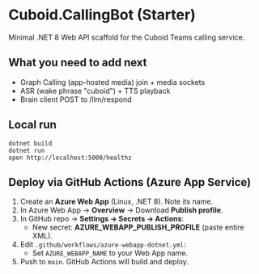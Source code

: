 # Cuboid.CallingBot (Starter)

Minimal .NET 8 Web API scaffold for the Cuboid Teams calling service.

## What you need to add next
- Graph Calling (app-hosted media) join + media sockets
- ASR (wake phrase "cuboid") + TTS playback
- Brain client POST to /llm/respond

## Local run
```
dotnet build
dotnet run
open http://localhost:5000/healthz
```

## Deploy via GitHub Actions (Azure App Service)
1. Create an **Azure Web App** (Linux, .NET 8). Note its name.
2. In Azure Web App → **Overview** → Download **Publish profile**.
3. In GitHub repo → **Settings → Secrets → Actions**:
   - New secret: **AZURE_WEBAPP_PUBLISH_PROFILE** (paste entire XML).
4. Edit `.github/workflows/azure-webapp-dotnet.yml`:
   - Set `AZURE_WEBAPP_NAME` to your Web App name.
5. Push to `main`. GitHub Actions will build and deploy.
